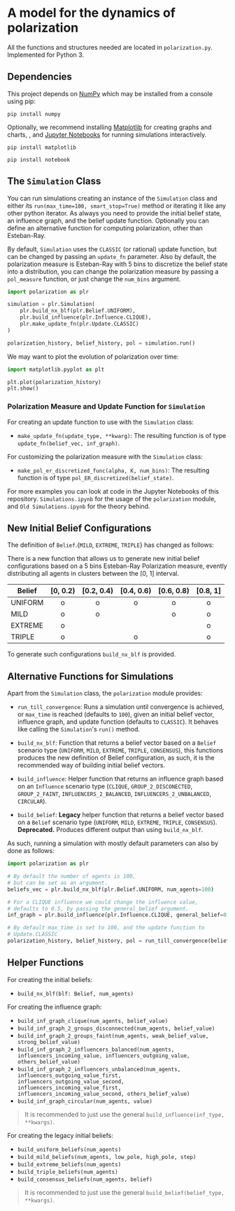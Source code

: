 # A model for the dynamics of polarization

All the functions and structures needed are located in `polarization.py`. Implemented for Python 3.

## Dependencies

This project depends on [NumPy](https://numpy.org/index.html) which may be installed from a console using pip:

```
pip install numpy
```

Optionally, we recommend installing [Matplotlib](https://matplotlib.org/) for creating graphs and charts, , and [Jupyter Notebooks](https://jupyter.org/index.html) for running simulations interactively.

```
pip install matplotlib
```

```
pip install notebook
```

## The `Simulation` Class

You can run simulations creating an instance of the `Simulation` class and either its `run(max_time=100, smart_stop=True)` method or iterating it like any other python iterator. As always you need to provide the initial belief state, an influence graph, and the belief update function. Optionally you can define an alternative function for computing polarization, other than Esteban-Ray.

By default, `Simulation` uses the `CLASSIC` (or rational) update function, but can be changed by passing an `update_fn` parameter. Also by default, the polarization measure is Esteban-Ray with 5 bins to discretize the belief state into a distribution, you can change the polarization measure by passing a `pol_measure` function, or just change the `num_bins` argument.

```python
import polarization as plr

simulation = plr.Simulation(
    plr.build_nx_blf(plr.Belief.UNIFORM),
    plr.build_influence(plr.Influence.CLIQUE),
    plr.make_update_fn(plr.Update.CLASSIC)
)

polarization_history, belief_history, pol = simulation.run()
```

We may want to plot the evolution of polarization over time:
```python
import matplotlib.pyplot as plt

plt.plot(polarization_history)
plt.show()
```

### Polarization Measure and Update Function for `Simulation`

For creating an update function to use with the `Simulation` class:

- `make_update_fn(update_type, **kwarg)`: The resulting function is of type `update_fn(belief_vec, inf_graph)`.

For customizing the polarization measure with the `Simulation` class:

- `make_pol_er_discretized_func(alpha, K, num_bins)`: The resulting function is of type `pol_ER_discretized(belief_state)`.

For more examples you can look at code in the Jupyter Notebooks of this repository. `Simulations.ipynb` for the usage of the `polarization` module, and `Old Simulations.ipynb` for the theory behind.

## New Initial Belief Configurations

The definition of `Belief`.{`MILD`, `EXTREME`, `TRIPLE`} has changed as follows:

There is a new function that allows us to generate new initial belief configurations based on a 5 bins Esteban-Ray Polarization measure, evently distributing all agents in clusters between the [0, 1] interval.

| Belief      | [0, 0.2) | [0.2, 0.4) | [0.4, 0.6) | [0.6, 0.8) | [0.8, 1] |
| ----------- | :------: | :--------: | :--------: | :--------: | :------: |
| UNIFORM     | o | o | o | o | o |
| MILD        | o | o |   | o | o |
| EXTREME     | o |   |   |   | o |
| TRIPLE      | o |   | o |   | o |

To generate such configurations `build_nx_blf` is provided.

## Alternative Functions for Simulations

Apart from the `Simulation` class, the `polarization` module provides:

- `run_till_convergence`: Runs a simulation until convergence is achieved, or `max_time`
 is reached (defaults to `100`), given an initial belief vector, influence graph,
 and update function (defaults to `CLASSIC`). It behaves like calling the `Simulation`'s `run()` method.

- `build_nx_blf`: Function that returns a belief vector based on a `Belief` scenario type (`UNIFORM`, `MILD`, `EXTREME`, `TRIPLE`, `CONSENSUS`), this functions produces the new definition of Belief configuration, as such, it is the recommended way of building initial belief vectors.

- `build_influence`: Helper function that returns an influence graph based on an `Influence` scenario type (`CLIQUE`, `GROUP_2_DISCONECTED`, `GROUP_2_FAINT`, `INFLUENCERS_2_BALANCED`, `INFLUENCERS_2_UNBALANCED`, `CIRCULAR`).

- `build_belief`: **Legacy** helper function that returns a belief vector based on a `Belief` scenario type (`UNIFORM`, `MILD`, `EXTREME`, `TRIPLE`, `CONSENSUS`). **Deprecated.** Produces different output than using `build_nx_blf`.

As such, running a simulation with mostly default parameters can also by done as follows:

```python
import polarization as plr

# By default the number of agents is 100,
# but can be set as an argument.
beliefs_vec = plr.build_nx_blf(plr.Belief.UNIFORM, num_agents=100)

# For a CLIQUE influence we could change the influence value,
# defaults to 0.5, by passing the general_belief argument.
inf_graph = plr.build_influence(plr.Influence.CLIQUE, general_belief=0.5)

# By default max_time is set to 100, and the update function to
# Update.CLASSIC
polarization_history, belief_history, pol = run_till_convergence(belief_vec, inf_graph, update_type=plr.Update.CLASSIC)
```

## Helper Functions

For creating the initial beliefs:

- `build_nx_blf(blf: Belief, num_agents)`

For creating the influence graph:

- `build_inf_graph_clique(num_agents, belief_value)`
- `build_inf_graph_2_groups_disconnected(num_agents, belief_value)`
- `build_inf_graph_2_groups_faint(num_agents, weak_belief_value, strong_belief_value)`
- `build_inf_graph_2_influencers_balanced(num_agents, influencers_incoming_value, influencers_outgoing_value, others_belief_value)`
- `build_inf_graph_2_influencers_unbalanced(num_agents, influencers_outgoing_value_first, influencers_outgoing_value_second, influencers_incoming_value_first, influencers_incoming_value_second, others_belief_value)`
- `build_inf_graph_circular(num_agents, value)`

> It is recommended to just use the general `build_influence(inf_type, **kwargs)`.

For creating the legacy initial beliefs:

- `build_uniform_beliefs(num_agents)`
- `build_mild_beliefs(num_agents, low_pole, high_pole, step)`
- `build_extreme_beliefs(num_agents)`
- `build_triple_beliefs(num_agents)`
- `build_consensus_beliefs(num_agents, belief)`

> It is recommended to just use the general `build_belief(belief_type, **kwargs)`.
